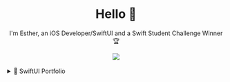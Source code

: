 <h1 align='center'>
 Hello 👋
</h1>

<p align='center'>
  I'm Esther, an iOS Developer/SwiftUI and a Swift Student Challenge Winner 🏆
</p>



<p align='center'>

  <a href="https://www.linkedin.com/in/estherramoss/">
    <img src="https://img.shields.io/badge/linkedin-%230077B5.svg?&style=for-the-badge&logo=linkedin&logoColor=white" />
  </a>

</p>

<details>
<summary>📱 SwiftUI Portfolio</summary>


# [DrawingApp](https://github.com/estersr/DrawingApp)

🇺🇸 This is a drawing app created with Swift that allows users not only to draw, but also pick the color and thickness of their pencil.

🇧🇷 Este é um aplicativo de desenho criado com Swift que permite o usuário não apenas desenhar, mas também escolher a cor e espessura de sua caneta.

![AltText](https://github.com/estersr/DrawingApp/blob/main/6joi6v.gif)








# [TokyoJournal](https://github.com/estersr/TokyoJournal)
🇺🇸 A simple App created on Swift Playgrounds that brings interesting and educational facts about the city of Tokyo.

🇧🇷 Um aplicativo criado no Swift Playgrounds que traz informações sobre a cidade de Tóquio.

![Alt Text](https://github.com/estersr/TokyoJournal/blob/main/tokyojournalgif.gif)




# [Tarefas](https://github.com/estersr/Tarefas)

🇺🇸 A simple To Do app that I created to put in practice what I've learned.

🇧🇷 Um aplicativo de gerenciamento de tarefas criado para por em prática o que aprendi.

![Alt Text](https://github.com/estersr/Tarefas/blob/main/TarefasSample.gif)



# [Conversor](https://github.com/estersr/Conversor)

🇺🇸 An app used to convert Thermometric Scales. Allows you to enter a value and convert it between Celsius, Fahrenheit and Kelvin.

🇧🇷 Um app utilizado para converter Escalas Termométricas. Permite inserir um valor e convertê-lo entre Celsius, Fahrenheit e Kelvin.

![Alt Text](https://github.com/estersr/Conversor/blob/main/ConversorSample.gif)


# [Splitter](https://github.com/estersr/Splitter)
🇺🇸
This app was designed using SwiftUI for splitting the cost of a meal with friends. The user can enter a price, select how much do they want to leave as a tip and how many people are willing to share the cost. The app will calculate how much each person should pay.

🇧🇷
Este aplicativo foi projetado utilizando SwiftUI para dividir o custo de uma refeição com amigos. O usuário pode inserir um preço, selecionar quanto deseja deixar como gorjeta e quantas pessoas estão dispostas a compartilhar o custo. O aplicativo irá calcular quanto cada pessoa deve pagar.

![Alt Text](https://github.com/estersr/Splitter/raw/main/splitter.gif)




# [TeslaClone](https://github.com/estersr/TeslaClone)
🇺🇸 This app is the Tesla website clone built as a mobile application for iOS and Android using React Native and Expo.

🇧🇷 Este aplicativo é um clone do site da Tesla desenvolvido como aplicativo para celulares iOS e Android usando React Native e Expo.

![Alt Text](https://github.com/estersr/TeslaClone/blob/master/6jojk0.gif)

</details>
